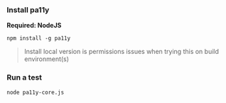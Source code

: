 ### Install pa11y

**Required: NodeJS**

`npm install -g pa11y`

> Install local version is permissions issues when trying this on build environment(s)

### Run a test

`node pa11y-core.js`
